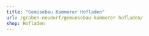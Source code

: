 ```yaml
---
title: "Gemüsebau Kammerer Hofladen"
url: /graben-neudorf/gemuesebau-kammerer-hofladen/
shop: Hofladen
---
```


